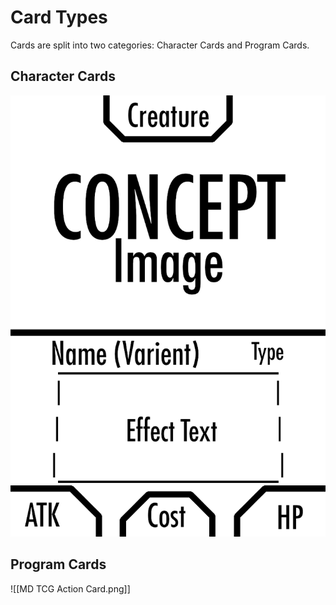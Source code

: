 # Card Types
Cards are split into two categories: Character Cards and Program Cards.
## Character Cards
![MD TCG Creature Card|500](Images/MD%20TCG%20Creature%20Card.png)
## Program Cards
![[MD TCG Action Card.png]]